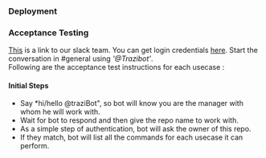 ### Deployment

### Acceptance Testing

[This]() is a link to our slack team. You can get login credentials [here](). Start the conversation in #general using *'@Trazibot'*. <br />
Following are the acceptance test instructions for each usecase :

#### Initial Steps

* Say *hi/hello @traziBot", so bot will know you are the manager with whom he will work with.
* Wait for bot to respond and then give the repo name to work with. 
* As a simple step of authentication, bot will ask the owner of this repo.
* If they match, bot will list all the commands for each usecase it can perform.

